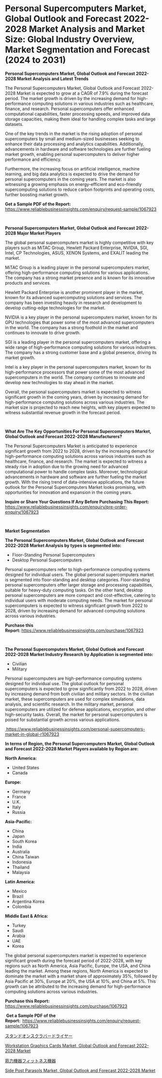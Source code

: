 <p><h1>Personal Supercomputers Market, Global Outlook and Forecast 2022-2028 Market Analysis and Market Size: Global Industry Overview, Market Segmentation and Forecast (2024 to 2031)</h1></p><p><strong>Personal Supercomputers Market, Global Outlook and Forecast 2022-2028 Market Analysis and Latest Trends</strong></p>
<p><p>The Personal Supercomputers Market, Global Outlook and Forecast 2022-2028 Market is expected to grow at a CAGR of 7.9% during the forecast period. The market growth is driven by the increasing demand for high-performance computing solutions in various industries such as healthcare, finance, and research. Personal supercomputers offer enhanced computational capabilities, faster processing speeds, and improved data storage capacities, making them ideal for handling complex tasks and large datasets.</p><p>One of the key trends in the market is the rising adoption of personal supercomputers by small and medium-sized businesses seeking to enhance their data processing and analytics capabilities. Additionally, advancements in hardware and software technologies are further fueling market growth, enabling personal supercomputers to deliver higher performance and efficiency.</p><p>Furthermore, the increasing focus on artificial intelligence, machine learning, and big data analytics is expected to drive the demand for personal supercomputers in the coming years. The market is also witnessing a growing emphasis on energy-efficient and eco-friendly supercomputing solutions to reduce carbon footprints and operating costs, further boosting market growth.</p></p>
<p><strong>Get a Sample PDF of the Report:&nbsp;</strong> <a href="https://www.reliablebusinessinsights.com/enquiry/request-sample/1067923">https://www.reliablebusinessinsights.com/enquiry/request-sample/1067923</a></p>
<p>&nbsp;</p>
<p><strong>Personal Supercomputers Market, Global Outlook and Forecast 2022-2028 Major Market Players</strong></p>
<p><p>The global personal supercomputers market is highly competitive with key players such as MiTAC Group, Hewlett Packard Enterprise, NVIDIA, SGI, Intel, CP Technologies, ASUS, XENON Systems, and EXALIT leading the market.</p><p>MiTAC Group is a leading player in the personal supercomputers market, offering high-performance computing solutions for various applications. The company has a strong market presence and is known for its innovative products and services.</p><p>Hewlett Packard Enterprise is another prominent player in the market, known for its advanced supercomputing solutions and services. The company has been investing heavily in research and development to develop cutting-edge technologies for the market.</p><p>NVIDIA is a key player in the personal supercomputers market, known for its GPU technologies that power some of the most advanced supercomputers in the world. The company has a strong foothold in the market and continues to innovate to drive growth.</p><p>SGI is a leading player in the personal supercomputers market, offering a wide range of high-performance computing solutions for various industries. The company has a strong customer base and a global presence, driving its market growth.</p><p>Intel is a key player in the personal supercomputers market, known for its high-performance processors that power some of the most advanced supercomputers in the world. The company continues to innovate and develop new technologies to stay ahead in the market.</p><p>Overall, the personal supercomputers market is expected to witness significant growth in the coming years, driven by increasing demand for high-performance computing solutions across various industries. The market size is projected to reach new heights, with key players expected to witness substantial revenue growth in the forecast period.</p></p>
<p>&nbsp;</p>
<p><strong>What Are The Key Opportunities For Personal Supercomputers Market, Global Outlook and Forecast 2022-2028 Manufacturers?</strong></p>
<p><p>The Personal Supercomputers Market is anticipated to experience significant growth from 2022 to 2028, driven by the increasing demand for high-performance computing solutions across various industries such as healthcare, finance, and research. The market is expected to witness a steady rise in adoption due to the growing need for advanced computational power to handle complex tasks. Moreover, technological advancements in hardware and software are further fueling the market growth. With the rising trend of data-intensive applications, the future outlook for the Personal Supercomputers Market looks promising, with opportunities for innovation and expansion in the coming years.</p></p>
<p><strong>Inquire or Share Your Questions If Any Before Purchasing This Report:</strong> <a href="https://www.reliablebusinessinsights.com/enquiry/pre-order-enquiry/1067923">https://www.reliablebusinessinsights.com/enquiry/pre-order-enquiry/1067923</a></p>
<p>&nbsp;</p>
<p><strong>Market Segmentation</strong></p>
<p><strong>The Personal Supercomputers Market, Global Outlook and Forecast 2022-2028 Market Analysis by types is segmented into:</strong></p>
<p><ul><li>Floor-Standing Personal Supercomputers</li><li>Desktop Personal Supercomputers</li></ul></p>
<p><p>Personal supercomputers refer to high-performance computing systems designed for individual users. The global personal supercomputers market is segmented into floor-standing and desktop categories. Floor-standing personal supercomputers offer larger storage and processing capabilities, suitable for heavy-duty computing tasks. On the other hand, desktop personal supercomputers are more compact and cost-effective, catering to individual users with moderate computing needs. The market for personal supercomputers is expected to witness significant growth from 2022 to 2028, driven by increasing demand for advanced computing solutions across various industries.</p></p>
<p><strong>Purchase this Report:&nbsp;</strong><a href="https://www.reliablebusinessinsights.com/purchase/1067923">https://www.reliablebusinessinsights.com/purchase/1067923</a></p>
<p>&nbsp;</p>
<p><strong>The Personal Supercomputers Market, Global Outlook and Forecast 2022-2028 Market Industry Research by Application is segmented into:</strong></p>
<p><ul><li>Civilian</li><li>Military</li></ul></p>
<p><p>Personal supercomputers are high-performance computing systems designed for individual use. The global outlook for personal supercomputers is expected to grow significantly from 2022 to 2028, driven by increasing demand from both civilian and military sectors. In the civilian market, these supercomputers are used for complex simulations, data analysis, and scientific research. In the military market, personal supercomputers are utilized for defense applications, encryption, and other high-security tasks. Overall, the market for personal supercomputers is poised for substantial growth across various applications.</p></p>
<p><a href="https://www.reliablebusinessinsights.com/personal-supercomputers-market-in-global-r1067923">&nbsp;https://www.reliablebusinessinsights.com/personal-supercomputers-market-in-global-r1067923</a></p>
<p><strong>In terms of Region, the Personal Supercomputers Market, Global Outlook and Forecast 2022-2028 Market Players available by Region are:</strong></p>
<p>
    <p> <strong> North America: </strong>
        <ul>
            <li>United States</li>
            <li>Canada</li>
        </ul>
        </p> 
    <p> <strong> Europe: </strong>
        <ul>
            <li>Germany</li>
            <li>France</li>
            <li>U.K.</li>
            <li>Italy</li>
            <li>Russia</li>
        </ul>
        </p> 
    <p> <strong> Asia-Pacific: </strong>
        <ul>
            <li>China</li>
            <li>Japan</li>
            <li>South Korea</li>
            <li>India</li>
            <li>Australia</li>
            <li>China Taiwan</li>
            <li>Indonesia</li>
            <li>Thailand</li>
            <li>Malaysia</li>
        </ul>
        </p> 
    <p> <strong> Latin America: </strong>
        <ul>
            <li>Mexico</li>
            <li>Brazil</li>
            <li>Argentina Korea</li>
            <li>Colombia</li>
        </ul>
        </p> 
    <p> <strong> Middle East & Africa: </strong>
        <ul>
            <li>Turkey</li>
            <li>Saudi</li>
            <li>Arabia</li>
            <li>UAE</li>
            <li>Korea</li>
        </ul>
    </p>
    </p>
<p><p>The global personal supercomputers market is expected to experience significant growth during the forecast period of 2022-2028, with key regions such as North America, Asia Pacific, Europe, the USA, and China leading the market. Among these regions, North America is expected to dominate the market with a market share of approximately 35%, followed by Asia Pacific at 30%, Europe at 20%, the USA at 10%, and China at 5%. This growth can be attributed to the increasing demand for high-performance computing solutions across various industries.</p></p>
<p><strong>Purchase this Report: </strong><a href="https://www.reliablebusinessinsights.com/purchase/1067923">https://www.reliablebusinessinsights.com/purchase/1067923</a></p>
<p>&nbsp;<strong>Get a Sample PDF of the Report:&nbsp;&nbsp;</strong><a href="https://www.reliablebusinessinsights.com/enquiry/request-sample/1067923">https://www.reliablebusinessinsights.com/enquiry/request-sample/1067923</a></p>
<p><strong></strong></p>
<p><p><a href="https://github.com/leigh4852023/Market-Research-Report-List-1/blob/main/296303887116.md">スタンドオンスクラバードライヤー</a></p><p><a href="https://github.com/ruddyyedelwadw/Market-Research-Report-List-2/blob/main/workstation-graphics-cards-market-global-outlook-and-forecast-2022-2028-market.md">Workstation Graphics Cards Market, Global Outlook and Forecast 2022-2028 Market</a></p><p><a href="https://github.com/SimeonBode1/Market-Research-Report-List-1/blob/main/897042887117.md">筋力機器フィットネス機器</a></p><p><a href="https://github.com/lorenzaSchmeler/Market-Research-Report-List-1/blob/main/side-post-parasols-market-global-outlook-and-forecast-2022-2028-market.md">Side Post Parasols Market, Global Outlook and Forecast 2022-2028 Market</a></p></p>